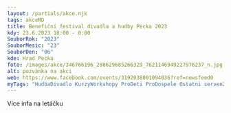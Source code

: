 ```yaml
---
layout: /partials/akce.njk
tags: akceMD
title: Benefiční festival divadla a hudby Pecka 2023
kdy: 23.6.2023 18:00 - 0:00
SouborRok: "2023"
SouborMesic: "23"
SouborDen: "06"
kde: Hrad Pecka
foto: /images/akce/346766196_208629685266329_7621146949227976237_n.jpg
alt: pozvánka na akci
web: https://www.facebook.com/events/3192038001094036?ref=newsfeed0
myTags: "HudbaDivadlo KurzyWorkshopy ProDeti ProDospele Ostatni cerven2023 "
---
```

V﻿íce infa na letáčku